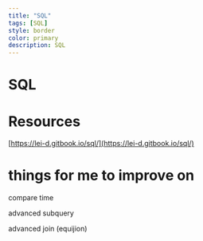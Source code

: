 ```yaml
---
title: "SQL"
tags: [SQL]
style: border
color: primary
description: SQL
---
```

# SQL 

# Resources

[https://lei-d.gitbook.io/sql/](https://lei-d.gitbook.io/sql/)

# things for me to improve on 

compare time 

advanced subquery

advanced join (equijion)



